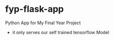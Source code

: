 # fyp-flask-app

Python App for My Final Year Project
- it only serves our self trained tensorflow Model
